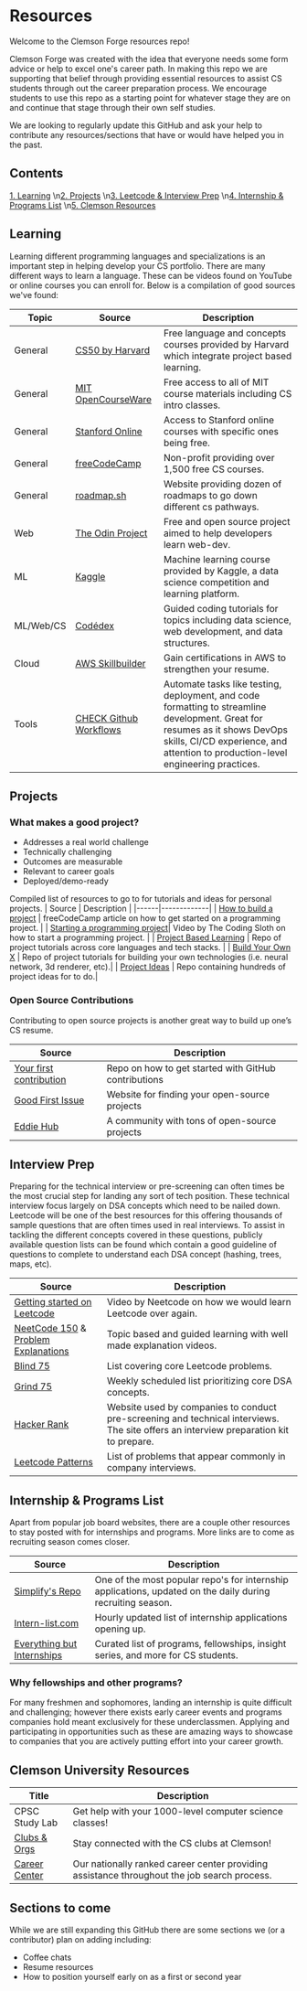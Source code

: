 
# Resources
Welcome to the Clemson Forge resources repo!

Clemson Forge was created with the idea that everyone needs some form advice or help to excel one's career path. In making this repo we are supporting that belief through providing essential resources to assist CS students through out the career preparation process. We encourage students to use this repo as a starting point for whatever stage they are on and continue that stage through their own self studies. 

We are looking to regularly update this GitHub and ask your help to contribute any resources/sections that have or would have helped you in the past.

## Contents
[1. Learning](https://github.com/Clemson-Forge/resources/blob/main/README.md#learning)
\n[2. Projects](https://github.com/Clemson-Forge/resources/blob/main/README.md#projects)
\n[3. Leetcode & Interview Prep](https://github.com/Clemson-Forge/resources/blob/main/README.md#interview-prep)
\n[4. Internship & Programs List](https://github.com/Clemson-Forge/resources/blob/main/README.md#internship--programs-list)
\n[5. Clemson Resources](https://github.com/Clemson-Forge/resources/blob/main/README.md#clemson-university-resources) 


## Learning
Learning different programming languages and specializations is an important step in helping develop your CS portfolio. There are many different ways to learn a language. These can be videos found on YouTube or online courses you can enroll for. Below is a compilation of good sources we've found:
<!-- 
TO ADD
App dev
AI tutorial
Game Dev tutorial
IOS app dev
Windows app dev

-->
| Topic | Source | Description |
| ---- |-----|-------------|
| General | [CS50 by Harvard](https://www.edx.org/cs50)| Free language and concepts courses provided by Harvard which integrate project based learning. |
| General | [MIT OpenCourseWare](https://ocw.mit.edu/) | Free access to all of MIT course materials including CS intro classes. |
| General | [Stanford Online](https://online.stanford.edu/free-courses) | Access to Stanford online courses with specific ones being free. |
| General | [freeCodeCamp](https://www.freecodecamp.org/learn/)| Non-profit providing over 1,500 free CS courses. |
| General | [roadmap.sh](https://roadmap.sh/)| Website providing dozen of roadmaps to go down different cs pathways. |
| Web | [The Odin Project](https://www.theodinproject.com/)| Free and open source project aimed to help developers learn web-dev. |
| ML | [Kaggle](https://www.kaggle.com/learn/intro-to-machine-learning)| Machine learning course provided by Kaggle, a data science competition and learning platform. |
| ML/Web/CS | [Codédex](https://www.codedex.io/)| Guided coding tutorials for topics including data science, web development, and data structures. |
| Cloud | [AWS Skillbuilder](https://explore.skillbuilder.aws/learn/)| Gain certifications in AWS to strengthen your resume. |
| Tools | [CHECK Github Workflows](https://docs.github.com/en/actions/writing-workflows)| Automate tasks like testing, deployment, and code formatting to streamline development. Great for resumes as it shows DevOps skills, CI/CD experience, and attention to production-level engineering practices.| 


## Projects
### What makes a good project?
- Addresses a real world challenge
- Technically challenging
- Outcomes are measurable
- Relevant to career goals
- Deployed/demo-ready
  

Compiled list of resources to go to for tutorials and ideas for personal projects.
| Source | Description |
|------|-------------|
| [How to build a project](https://www.freecodecamp.org/news/how-to-build-programming-projects/) | freeCodeCamp article on how to get started on a programming project. |
| [Starting a programming project](https://www.youtube.com/watch?v=HdNypiphMRg)| Video by The Coding Sloth on how to start a programming project. |
| [Project Based Learning](https://github.com/practical-tutorials/project-based-learning) | Repo of project tutorials across core languages and tech stacks. |
| [Build Your Own X](https://github.com/codecrafters-io/build-your-own-x) | Repo of project tutorials for building your own technologies (i.e. neural network, 3d renderer, etc).|
| [Project Ideas](https://github.com/topics/project-ideas) | Repo containing hundreds of project ideas for to do.|


### Open Source Contributions
Contributing to open source projects is another great way to build up one’s CS resume. 

| Source | Description |
|------|-------------|
| [Your first contribution](https://github.com/firstcontributions/first-contributions) | Repo on how to get started with GitHub contributions |
| [Good First Issue](https://goodfirstissue.dev/) | Website for finding your open-source projects |
| [Eddie Hub](https://github.com/EddieHubCommunity)| A community with tons of open-source projects |

<!--
### Web Development

### App Development 

## Coffee Chats
-->

## Interview Prep
Preparing for the technical interview or pre-screening can often times be the most crucial step for landing any sort of tech position. These technical interview focus largely on DSA concepts which need to be nailed down. 
Leetcode will be one of the best resources for this offering thousands of sample questions that are often times used in real interviews. To assist in tackling the different concepts covered in these questions, publicly available question lists can be found which contain a good guideline of questions to complete to understand each DSA concept (hashing, trees, maps, etc). 

| Source | Description |
|------|-------------|
| [Getting started on Leetcode](https://www.youtube.com/watch?v=aHZW7TuY_yo) | Video by Neetcode on how we would learn Leetcode over again. |
| [NeetCode 150](https://neetcode.io/practice?tab=neetcode150) & [Problem Explanations](https://www.youtube.com/@NeetCode)  | Topic based and guided learning with well made explanation videos. |
| [Blind 75](https://neetcode.io/practice?tab=blind75) | List covering core Leetcode problems.|
| [Grind 75](https://www.techinterviewhandbook.org/grind75/ ) | Weekly scheduled list prioritizing core DSA concepts. |
| [Hacker Rank](https://www.hackerrank.com/dashboard) | Website used by companies to conduct pre-screening and technical interviews. The site offers an interview preparation kit to prepare. |
| [Leetcode Patterns](https://seanprashad.com/leetcode-patterns/)| List of problems that appear commonly in company interviews. |


## Internship & Programs List
Apart from popular job board websites, there are a couple other resources to stay posted with for internships and programs. More links are to come as recruiting season comes closer.

| Source | Description |
|------|-------------|
| [Simplify's Repo](https://github.com/SimplifyJobs/Summer2025-Internships) | One of the most popular repo's for internship applications, updated on the daily during recruiting season. |
| [Intern-list.com](https://www.intern-list.com/) | Hourly updated list of internship applications opening up. |
| [Everything but Internships](https://github.com/Julian048/CS-Everything-but-Internships?tab=readme-ov-file) | Curated list of programs, fellowships, insight series, and more for CS students. |

### Why fellowships and other programs?
For many freshmen and sophomores, landing an internship is quite difficult and challenging; however there exists early career events and programs companies hold meant exclusively for these underclassmen. Applying and participating in opportunities such as these are amazing ways to showcase to companies that you are actively putting effort into your career growth.

## Clemson University Resources
| Title | Description |
|-------|-------------|
| CPSC Study Lab | Get help with your 1000-level computer science classes! |
| [Clubs & Orgs](https://www.clemson.edu/cecas/departments/computing/students/orgs.html) | Stay connected with the CS clubs at Clemson! |
| [Career Center](https://career.clemson.edu/) | Our nationally ranked career center providing assistance throughout the job search process.|


## Sections to come
While we are still expanding this GitHub there are some sections we (or a contributor) plan on adding including:
- Coffee chats
- Resume resources
- How to position yourself early on as a first or second year
